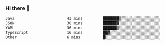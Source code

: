 ### Hi there 👋

<!--START_SECTION:waka-->

```txt
Java                       43 mins         ███████▒░░░░░░░░░░░░░░░░░   29.96 %
JSON                       38 mins         ██████▓░░░░░░░░░░░░░░░░░░   26.54 %
YAML                       36 mins         ██████▒░░░░░░░░░░░░░░░░░░   25.16 %
TypeScript                 16 mins         ██▓░░░░░░░░░░░░░░░░░░░░░░   11.31 %
Other                      6 mins          █░░░░░░░░░░░░░░░░░░░░░░░░   04.59 %
```

<!--END_SECTION:waka-->

<!--
**jerry-shao/jerry-shao** is a ✨ _special_ ✨ repository because its `README.md` (this file) appears on your GitHub profile.

Here are some ideas to get you started:

- 🔭 I’m currently working on ...
- 🌱 I’m currently learning ...
- 👯 I’m looking to collaborate on ...
- 🤔 I’m looking for help with ...
- 💬 Ask me about ...
- 📫 How to reach me: ...
- 😄 Pronouns: ...
- ⚡ Fun fact: ...
-->
